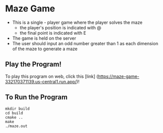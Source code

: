 # Maze Game

- This is a single - player game where the player solves the maze
    - the player's position is indicated with @
    - the final point is indicated with E
- The game is held on the server
- The user should input an odd number greater than 1 as each dimension of the maze to generate a maze

## Play the Program!
To play this program on web, click this [link] (https://maze-game-332170371139.us-central1.run.app/)!

## To Run the Program
```
mkdir build
cd build
cmake ..
make
./maze.out
```
